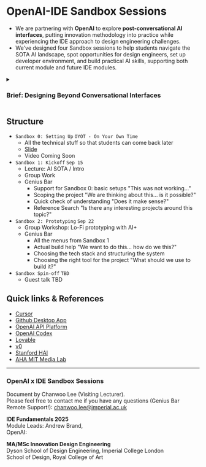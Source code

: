 # OpenAI-IDE Sandbox Sessions
- We are partnering with **OpenAI** to explore **post-conversational AI interfaces**, putting innovation methodology into practice while experiencing the IDE approach to design engineering challenges.
- We've designed four Sandbox sessions to help students navigate the SOTA AI landscape, spot opportunities for design engineers, set up developer environment, and build practical AI skills, supporting both current module and future IDE modules.
<details>
<summary><h3>Brief: Designing Beyond Conversational Interfaces</h3></summary>

<!-- Begin ToC -->
> Chat was only the beginning. With AI now able to see, listen, plan, act, and adapt, we are entering an era where human-AI interactions extend far beyond text boxes and touchscreens. Your challenge is to design and prototype a new mode of interaction with AI - multimodal, agentive, or embodied - that does more than 'work': it should reimagine how humans and AI share agency in complex systems.
> 
> Think of AI not as a layer of software, but as a new material - one we can touch, sense, and weave into the everyday. Like a tool that expands our capabilities, AI can be shaped into the things we use, the spaces we share, the experiences we inhabit.
> 
> As you experiment hands-on with emerging capabilities, keep asking yourself: **How could this interaction foster trust, creativity, or collective decision-making?** Guided by systemic design thinking, approach your prototype not as a finished product, but as a living intervention within wider social, ecological, and technological systems. 
> 
> **The goal is to provoke insight, spark debate, and demonstrate how design engineering can shape human-AI interactions towards futures where human judgment, ethics, and creativity remain central.**

<!-- End ToC -->

</details>

## Structure
- `Sandbox 0: Setting Up` `OYOT - On Your Own Time`
    - All the technical stuff so that students can come back later
    - [Slide](https://github.com/chanulee/OpenAI-IDE/blob/main/sandbox-0.pdf)
    - Video Coming Soon
- `Sandbox 1: Kickoff` `Sep 15`
    - Lecture: AI SOTA / Intro
    - Group Work
    - Genius Bar
        - Support for Sandbox 0: basic setups "This was not working..."
        - Scoping the project "We are thinking about this... is it possible?"
        - Quick check of understanding "Does it make sense?"
        - Reference Search "Is there any interesting projects around this topic?"
- `Sandbox 2: Prototyping` `Sep 22`
    - Group Workshop: Lo-Fi prototyping with AI+
    - Genius Bar
        - All the menus from Sandbox 1
        - Actual build help "We want to do this... how do we this?"
        - Choosing the tech stack and structuring the system
        - Choosing the right tool for the project "What should we use to build it?"
- `Sandbox Spin-off` `TBD`
    - Guest talk TBD

## Quick links & References
- [Cursor](https://cursor.com/)
- [Github Desktop App](https://desktop.github.com/download/)
- [OpenAI API Platform](https://platform.openai.com/)
- [OpenAI Codex](https://openai.com/codex/)
- [Lovable](https://lovable.dev/)
- [v0](https://v0.app/)
- [Stanford HAI](https://www.youtube.com/@stanfordhai/videos)
- [AHA MIT Media Lab](https://www.media.mit.edu/projects/aha-seminar-series/overview/)

---
### **OpenAI x IDE Sandbox Sessions**    

Document by Chanwoo Lee (Visiting Lecturer).  
Please feel free to contact me if you have any questions (Genius Bar Remote Support!): chanwoo.lee@imperial.ac.uk  

**IDE Fundamentals 2025**  
Module Leads: Andrew Brand,     
OpenAI:  

**MA/MSc Innovation Design Engineering**   
Dyson School of Design Engineering, Imperial College London  
School of Design, Royal College of Art
